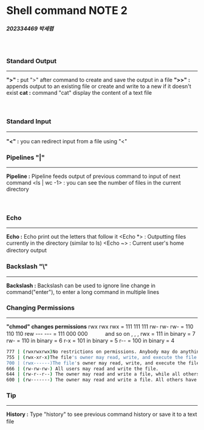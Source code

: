 # **Shell command NOTE 2**
##### 202334469 박세렴
　

### **Standard Output**
---
**">" :** put ">" after command to create and save the output in a file
**">>" :** appends output to an existing file or create and write to a new if it doesn't exist
**cat :** command "cat" display the content of a text file

　
### **Standard Input**
---
**"<" :** you can redirect input from a file using "<"
　
　
### **Pipelines "|"**
---
**Pipeline :** Pipeline feeds output of previous command to input of next command
<ls | wc -1> : you can see the number of files in the current directory

　
### **Echo**
---
**Echo :** Echo print out the letters that follow it
<Echo *> : Outputting files currently in the directory (similar to ls)
<Echo ~> : Current user's home directory output
　
### **Backslash "\\"**
---
**Backslash :** Backslash can be used to ignore line change in command("enter"), to enter a long command in multiple lines

### **Changing Permissions**
---
**"chmod" changes permissions**
<ex>
rwx rwx rwx = 111 111 111
rw- rw- rw- = 110 110 110
rew --- --- = 111 000 000
　　　and so on , , ,
rwx = 111 in binary = 7
rw- = 110 in binary = 6
r-x = 101 in binary = 5
r-- = 100 in binary = 4
```sh
777 | (rwxrwxrwx)No restrictions on permissions. Anybody may do anything not a desirable setting.
755 | (rwx-xr-x)The file's owner may read, write, and execute the file. All others may read and execute the file. This setting is common for programs that are used by all users.
700 | (rwx------)The file's owner may read, write, and execute the file. Nobody else has any rights. This setting is useful for programs that only the owner mqy use and must be kept private from others.
666 | (rw-rw-rw-) All users may read and write the file.
644 | (rw-r--r--) The owner may read and write a file, while all others may only read the file. A common setting for data files that everybody may read, but only the owner may change.
600 | (rw-------) The owner may read and write a file. All others have no rights. A common settingfor data files that the owner wants to keep private.
```



### **Tip**
---
**History :** Type "history" to see previous command history or save it to a text file
　
